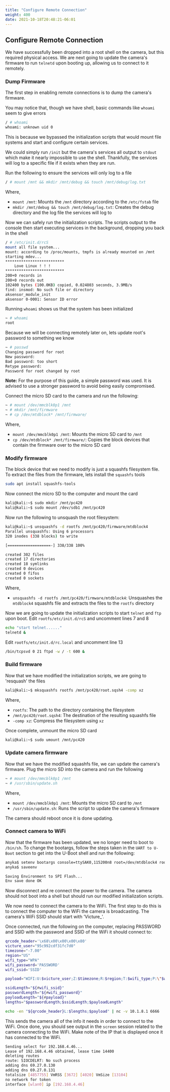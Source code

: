 ```yaml
---
title: "Configure Remote Connection"
weight: 400
date: 2021-10-18T20:48:21-06:01
---
```


## Configure Remote Connection
We have successfully been dropped into a root shell on the camera, but this required physical access. We are next going to update the camera's firmware to run `telnetd` upon booting up, allowing us to connect to it remotely.

### Dump Firmware
The first step in enabling remote connections is to dump the camera's firmware.

You may notice that, though we have shell, basic commands like `whoami` seem to give errors
```sh
/ # whoami
whoami: unknown uid 0
```
This is because we bypassed the initialization scripts that would mount file systems and start and configure certain services.

We could simply run `/init` but the camera's services all output to `stdout` which make it nearly impossible to use the shell. Thankfully, the services will log to a specific file if it exists when they are run.

Run the following to ensure the services will only log to a file
```sh
/ # mount /mnt && mkdir /mnt/debug && touch /mnt/debug/log.txt
```
Where,
- `mount /mnt`: Mounts the `/mnt` directory according to the `/etc/fstab` file
- `mkdir /mnt/debug && touch /mnt/debug/log.txt`: Creates the debug directory and the log file the services will log to

Now we can safely run the initialization scripts. The scripts output to the console then start executing services in the background, dropping you back in the shell
```sh
/ # /etc/init.d/rcS
mount all file system...
mount: according to /proc/mounts, tmpfs is already mounted on /mnt
starting mdev...
**************************
    Love Linux ! ! !
**************************
200+0 records in
200+0 records out
102400 bytes (100.0KB) copied, 0.024803 seconds, 3.9MB/s
find: insmod: No such file or directory
aksensor_module_init
aksensor 0-0001: Sensor ID error
```

Running `whoami` shows us that the system has been initialized
```sh
~ # whoami
root
```

Because we will be connecting remotely later on, lets update root's password to something we know
```sh
~ # passwd
Changing password for root
New password:
Bad password: too short
Retype password:
Password for root changed by root
```
**Note:** For the purpose of this guide, a simple password was used. It is advised to use a stronger password to avoid being easily compromised.

Connect the micro SD card to the camera and run the following:
```sh
~ # mount /dev/mmcblk0p1 /mnt
~ # mkdir /mnt/firmware
~ # cp /dev/mtdblock* /mnt/firmware/
```
Where,
- `mount /dev/mmcblk0p1 /mnt`: Mounts the micro SD card to `/mnt`
- `cp /dev/mtdblock* /mnt/firmware/`: Copies the block devices that contain the firmware over to the micro SD card

### Modify firmware
The block device that we need to modify is just a squashfs filesystem file. To extract the files from the firmware, lets install the `squashfs` tools
```sh
sudo apt install squashfs-tools
```

Now connect the micro SD to the computer and mount the card
```sh
kali@kali:~$ sudo mkdir /mnt/pc420
kali@kali:~$ sudo mount /dev/sdb1 /mnt/pc420
```

Now run the following to unsquash the root filesystem:
```sh
kali@kali:~$ unsquashfs -d rootfs /mnt/pc420/firmware/mtdblock4
Parallel unsquashfs: Using 6 processors
320 inodes (338 blocks) to write

[===================-] 338/338 100%

created 302 files
created 17 directories
created 18 symlinks
created 0 devices
created 0 fifos
created 0 sockets
```
Where,
- `unsquashfs -d rootfs /mnt/pc420/firmware/mtdblock4`: Unsquashes the `mtdblock4` squashfs file and extracts the files to the `rootfs` directory

Now we are going to update the initialization scripts to start `telnet` and `ftp` upon boot. Edit `rootfs/etc/init.d/rcS` and uncomment lines 7 and 8
```sh
echo "start telnet......"
telnetd &
```
Edit `rootfs/etc/init.d/rc.local` and uncomment line 13
```sh
/bin/tcpsvd 0 21 ftpd -w / -t 600 &
```

### Build firmware
Now that we have modified the initialization scripts, we are going to 'resquash' the files
```sh
kali@kali:~$ mksquashfs rootfs /mnt/pc420/root.sqsh4 -comp xz
```
Where,
- `rootfs`: The path to the directory containing the filesystem
- `/mnt/pc420/root.sqsh4`: The destination of the resulting squashfs file
- `-comp xz`: Compress the filesystem using `xz`

Once complete, unmount the micro SD card
```sh
kali@kali:~$ sudo umount /mnt/pc420
```

### Update camera firmware
Now that we have the modified squashfs file, we can update the camera's firmware. Plug the micro SD into the camera and run the following
```sh
~ # mount /dev/mmcblk0p1 /mnt
~ # /usr/sbin/update.sh
```
Where,
- `mount /dev/mmcblk0p1 /mnt`: Mounts the micro SD card to `/mnt`
- `/usr/sbin/update.sh`: Runs the script to update the camera's firmware

The camera should reboot once it is done updating.

### Connect camera to WiFi
Now that the firmware has been updated, we no longer need to boot to `/bin/sh`. To change the bootargs, follow the steps taken in the `UART to U-Boot` section to get into the U-Boot shell and run the following:

```sh
anyka$ setenv bootargs console=ttySAK0,115200n8 root=/dev/mtdblock4 rootfstype=squashfs init=/init mem=64M memsize=64M
anyka$ saveenv

Saving Environment to SPI Flash...
Env save done OK
```
Now disconnect and re
connect the power to the camera. The camera should not boot into a shell but should run our modified initialization scripts.

We now need to connect the camera to the WiFi. The first step to do this is to connect the computer to the WiFi the camera is broadcasting. The camera's WiFi SSID should start with 'Victure_'.

Once connected, run the following on the computer, replacing PASSWORD and SSID with the password and SSID of the WiFi it should connect to:
```sh
qrcode_header='\x68\x00\x00\x00\x80'
victure_user="95c992cdf31fc7d0"
timezone="-7.00"
region="US"
wifi_type="WPA"
wifi_password='PASSWORD'
wifi_ssid='SSID'

payload="WIFI:U:$victure_user;Z:$timezone;R:$region;T:$wifi_type;P:\"$wifi_password\";S:$wifi_ssid;"

ssidLength="${#wifi_ssid}"
passwordLength="${#wifi_password}"
payloadLength="${#payload}"
lengths="$passwordLength;$ssidLength;$payloadLength"

echo -en "${qrcode_header}L:$lengths;$payload" | nc -v 10.1.8.1 6666
```
This sends the camera all of the info it needs in order to connect to the WiFi. Once done, you should see output in the `screen` session related to the camera connecting to the WiFi. Make note of the IP that is displayed once it has connected to the WiFi.
```sh
Sending select for 192.168.4.46...
Lease of 192.168.4.46 obtained, lease time 14400
deleting routes
route: SIOCDELRT: No such process
adding dns 69.27.0.130
adding dns 69.27.0.131
totalsize [4857755] VmRSS [3672] [4020] VmSize [13104]
no network for token
interface [wlan0] ip [192.168.4.46]
```

